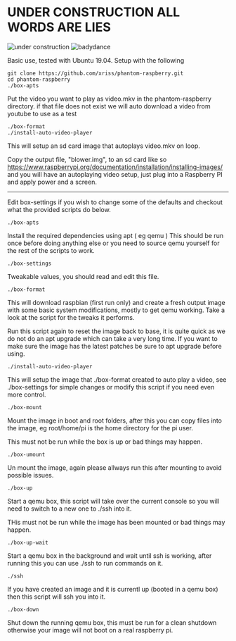 
UNDER CONSTRUCTION ALL WORDS ARE LIES
=====================================

![under construction](https://media.giphy.com/media/EIiJp9cQ3GeEU/giphy.gif)
![badydance](http://giphygifs.s3.amazonaws.com/media/iqBr5cmyz0t0s/giphy.gif)





Basic use, tested with Ubuntu 19.04. Setup with the following

	git clone https://github.com/xriss/phantom-raspberry.git
	cd phantom-raspberry
	./box-apts

Put the video you want to play as video.mkv in the phantom-raspberry 
directory. if that file does not exist we will auto download a video 
from youtube to use as a test

	./box-format
	./install-auto-video-player

This will setup an sd card image that autoplays video.mkv on loop.

Copy the output file, "blower.img", to an sd card like so 
https://www.raspberrypi.org/documentation/installation/installing-images/ 
and you will have an autoplaying video setup, just plug into a 
Raspberry PI and apply power and a screen.

---

Edit box-settings if you wish to change some of the defaults and 
checkout what the provided scripts do below.

	./box-apts

Install the required dependencies using apt ( eg qemu ) This should be 
run once before doing anything else or you need to source qemu yourself 
for the rest of the scripts to work.

	./box-settings

Tweakable values, you should read and edit this file.

	./box-format

This will download raspbian (first run only) and create a fresh output 
image with some basic system modifications, mostly to get qemu working. 
Take a look at the script for the tweaks it performs.

Run this script again to reset the image back to base, it is quite 
quick as we do not do an apt upgrade which can take a very long time. 
If you want to make sure the image has the latest patches be sure to 
apt upgrade before using.

	./install-auto-video-player

This will setup the image that ./box-format created to auto play a 
video, see ./box-settings for simple changes or modify this script if 
you need even more control.

	./box-mount

Mount the image in boot and root folders, after this you can copy files 
into the image, eg root/home/pi is the home directory for the pi user.

This must not be run while the box is up or bad things may happen.

	./box-umount

Un mount the image, again please allways run this after mounting to 
avoid possible issues.

	./box-up

Start a qemu box, this script will take over the current console so you 
will need to switch to a new one to ./ssh into it.

THis must not be run while the image has been mounted or bad things may 
happen.

	./box-up-wait

Start a qemu box in the background and wait until ssh is working, after 
running this you can use ./ssh to run commands on it.

	./ssh

If you have created an image and it is currentl up (booted in a qemu 
box) then this script will ssh you into it.

	./box-down

Shut down the running qemu box, this must be run for a clean shutdown 
otherwise your image will not boot on a real raspberry pi.
